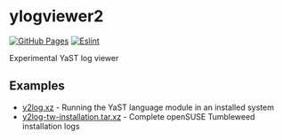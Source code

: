 # ylogviewer2

[![GitHub Pages](https://github.com/lslezak/ylogviewer2/actions/workflows/pages.yml/badge.svg)](https://github.com/lslezak/ylogviewer2/actions/workflows/pages.yml)
[![Eslint](https://github.com/lslezak/ylogviewer2/actions/workflows/eslint.yml/badge.svg)](https://github.com/lslezak/ylogviewer2/actions/workflows/eslint.yml)

Experimental YaST log viewer

## Examples

- [y2log.xz](
  https://lslezak.github.io/ylogviewer2/?log=https%3A%2F%2Fgist.githubusercontent.com%2Flslezak%2Fd36a2a15b9ccd49f035c7e51b4818ee5%2Fraw%2Fa8f2822f608f7ae0bbabb3dbe457b5202e21da25%2Fy2log.xz) -
  Running the YaST language module in an installed system
- [y2log-tw-installation.tar.xz](
  https://lslezak.github.io/ylogviewer2/?log=https%3A%2F%2Fgist.githubusercontent.com%2Flslezak%2Fd36a2a15b9ccd49f035c7e51b4818ee5%2Fraw%2Fa8f2822f608f7ae0bbabb3dbe457b5202e21da25%2Fy2log-tw-installation.tar.xz) - 
  Complete openSUSE Tumbleweed installation logs
